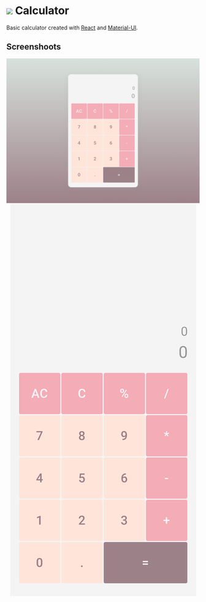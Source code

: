 # <img src="public/favicon.ico" width="32px"> Calculator

Basic calculator created with [React](https://github.com/facebook/create-react-app) and [Material-UI](https://mui.com).

## Screenshoots
<p align="center">
	<img src="/screenshoot_desktop.png">
	<img src="/screenshoot_mobile.png">
</p>

